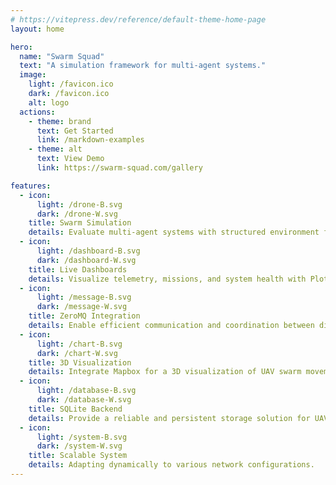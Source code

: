 ```yaml
---
# https://vitepress.dev/reference/default-theme-home-page
layout: home

hero:
  name: "Swarm Squad"
  text: "A simulation framework for multi-agent systems."
  image:
    light: /favicon.ico
    dark: /favicon.ico
    alt: logo
  actions:
    - theme: brand
      text: Get Started
      link: /markdown-examples
    - theme: alt
      text: View Demo
      link: https://swarm-squad.com/gallery

features:
  - icon: 
      light: /drone-B.svg
      dark: /drone-W.svg
    title: Swarm Simulation
    details: Evaluate multi-agent systems with structured environment for swarm behavior.
  - icon: 
      light: /dashboard-B.svg
      dark: /dashboard-W.svg
    title: Live Dashboards
    details: Visualize telemetry, missions, and system health with Plotly Dash.
  - icon:
      light: /message-B.svg
      dark: /message-W.svg
    title: ZeroMQ Integration
    details: Enable efficient communication and coordination between distributed UAVs.
  - icon:
      light: /chart-B.svg
      dark: /chart-W.svg
    title: 3D Visualization
    details: Integrate Mapbox for a 3D visualization of UAV swarm movements.
  - icon:
      light: /database-B.svg
      dark: /database-W.svg
    title: SQLite Backend
    details: Provide a reliable and persistent storage solution for UAV information.
  - icon:
      light: /system-B.svg
      dark: /system-W.svg
    title: Scalable System
    details: Adapting dynamically to various network configurations.
---
```


